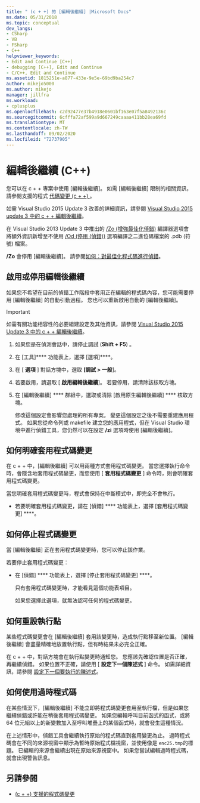 ```yaml
---
title: " (c + +) 的 [編輯後繼續] |Microsoft Docs"
ms.date: 05/31/2018
ms.topic: conceptual
dev_langs:
- CSharp
- VB
- FSharp
- C++
helpviewer_keywords:
- Edit and Continue [C++]
- debugging [C++], Edit and Continue
- C/C++, Edit and Continue
ms.assetid: 1815251e-a877-433e-9e5e-69bd9ba254c7
author: mikejo5000
ms.author: mikejo
manager: jillfra
ms.workload:
- cplusplus
ms.openlocfilehash: c2d92477e37b4918e0601bf163e07f5a8492136c
ms.sourcegitcommit: 6cfffa72af599a9d667249caaaa411bb28ea69fd
ms.translationtype: MT
ms.contentlocale: zh-TW
ms.lasthandoff: 09/02/2020
ms.locfileid: "72737905"
---
```

# <a name="edit-and-continue-c"></a>編輯後繼續 (C++)
您可以在 c + + 專案中使用 [編輯後繼續]。 如需 [編輯後繼續] 限制的相關資訊，請參閱支援的程式 [代碼變更 (c + +) ](../debugger/supported-code-changes-cpp.md) 。

如需 Visual Studio 2015 Update 3 改善的詳細資訊，請參閱 [Visual Studio 2015 update 3 中的 c + + 編輯後繼續](https://devblogs.microsoft.com/cppblog/c-edit-and-continue-in-visual-studio-2015-update-3/)。

 在 Visual Studio 2013 Update 3 中推出的 [/Zo (增強最佳化偵錯)](/cpp/build/reference/zo-enhance-optimized-debugging) 編譯器選項會將額外資訊新增至不使用 [/Od (停用 (偵錯))](https://msdn.microsoft.com/library/aafb762y.aspx) 選項編譯之二進位碼檔案的 .pdb (符號) 檔案。

 **/Zo** 會停用 [編輯後繼續]。 請參閱[如何：對最佳化程式碼進行偵錯](../debugger/how-to-debug-optimized-code.md)。

## <a name="enable-or-disable-edit-and-continue"></a><a name="BKMK_Enable_or_disable_automatic_invocation_of_Edit_and_Continue"></a> 啟用或停用編輯後繼續
 如果您不希望在目前的偵錯工作階段中套用正在編輯的程式碼內容，您可能需要停用 [編輯後繼續] 的自動引動過程。 您也可以重新啟用自動的 [編輯後繼續]。

> [!IMPORTANT]
> 如需有關功能相容性的必要組建設定及其他資訊，請參閱 [Visual Studio 2015 Update 3 中的 c + + 編輯後繼續](https://devblogs.microsoft.com/cppblog/c-edit-and-continue-in-visual-studio-2015-update-3/)。

1. 如果您是在偵測會話中，請停止調試 (**Shift + F5**) 。

2. 在 [工具]**** 功能表上，選擇 [選項]****。

3. 在 [ **選項** ] 對話方塊中，選取 **[調試 > 一般**]。

4. 若要啟用，請選取 [ **啟用編輯後繼續**]。 若要停用，請清除該核取方塊。

5. 在 [編輯後繼續] **** 群組中，選取或清除 [啟用原生編輯後繼續] **** 核取方塊。

   修改這個設定會影響您處理的所有專案。 變更這個設定之後不需要重建應用程式。 如果您從命令列或 makefile 建立您的應用程式，但在 Visual Studio 環境中進行偵錯工具，您仍然可以在設定 **/zi** 選項時使用 [編輯後繼續]。

## <a name="how-to-apply-code-changes-explicitly"></a><a name="BKMK_How_to_apply_code_changes_explicitly"></a> 如何明確套用程式碼變更
 在 c + + 中，[編輯後繼續] 可以用兩種方式套用程式碼變更。 當您選擇執行命令時，會隱含地套用程式碼變更，而您使用 [ **套用程式碼變更** ] 命令時，則會明確套用程式碼變更。

 當您明確套用程式碼變更時，程式會保持在中斷模式中，即完全不會執行。

- 若要明確套用程式碼變更，請在 [偵錯] **** 功能表上，選擇 [套用程式碼變更] ****。

## <a name="how-to-stop-code-changes"></a><a name="BKMK_How_to_stop_code_changes"></a> 如何停止程式碼變更
 當 [編輯後繼續] 正在套用程式碼變更時，您可以停止該作業。

 若要停止套用程式碼變更：

- 在 [偵錯] **** 功能表上，選擇 [停止套用程式碼變更] ****。

  只有套用程式碼變更時，才能看見這個功能表項目。

  如果您選擇此選項，就無法認可任何的程式碼變更。

## <a name="how-to-reset-the-point-of-execution"></a><a name="BKMK_How_to_reset_the_point_of_execution"></a> 如何重設執行點
 某些程式碼變更會在 [編輯後繼續] 套用該變更時，造成執行點移至新位置。 [編輯後繼續] 會盡量精確地放置執行點，但有時結果未必完全正確。

 在 c + + 中，對話方塊會在執行點變更時通知您。 您應該先確認位置是否正確，再繼續偵錯。 如果位置不正確，請使用 [ **設定下一個陳述式** ] 命令。 如需詳細資訊，請參閱 [設定下一個要執行的陳述式](https://msdn.microsoft.com/library/y740d9d3.aspx#BKMK_Set_the_next_statement_to_execute)。

## <a name="how-to-work-with-stale-code"></a><a name="BKMK_How_to_work_with_stale_code"></a> 如何使用過時程式碼
 在某些情況下，[編輯後繼續] 不能立即將程式碼變更套用至執行檔，但是如果您繼續偵錯或許能在稍後套用程式碼變更。 如果您編輯呼叫目前函式的函式，或將 64 位元組以上的新變數加入至呼叫堆疊上的某個函式時，就會發生這種情況。

 在上述情形中，偵錯工具會繼續執行原始的程式碼直到套用變更為止。 過時程式碼會在不同的來源視窗中顯示為暫時原始程式檔視窗，並使用像是 `enc25.tmp`的標題。 已編輯的來源會繼續出現在原始來源視窗中。 如果您嘗試編輯過時程式碼，就會出現警告訊息。

## <a name="see-also"></a>另請參閱
- [ (c + +) 支援的程式碼變更 ](../debugger/supported-code-changes-cpp.md)